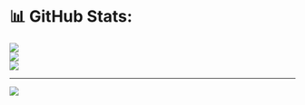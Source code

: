 # 📊 GitHub Stats:
![](https://github-readme-stats.vercel.app/api?username=Manab-Upadhyay&theme=dark&hide_border=false&include_all_commits=true&count_private=true)<br/>
![](https://github-readme-streak-stats.herokuapp.com/?user=Manab-Upadhyay&theme=dark&hide_border=false)<br/>
![](https://github-readme-stats.vercel.app/api/top-langs/?username=Manab-Upadhyay&theme=dark&hide_border=false&include_all_commits=true&count_private=true&layout=compact)

---
[![](https://visitcount.itsvg.in/api?id=Manab-Upadhyay&icon=0&color=0)](https://visitcount.itsvg.in)

<!-- Proudly created with GPRM ( https://gprm.itsvg.in ) -->
